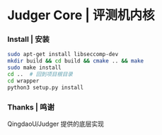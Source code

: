 # Judger Core | 评测机内核

### Install | 安装
```bash
sudo apt-get install libseccomp-dev
mkdir build && cd build && cmake .. && make
sudo make install
cd ..  # 回到项目根目录
cd wrapper
python3 setup.py install
```

### Thanks | 鸣谢
QingdaoU/Judger 提供的底层实现
